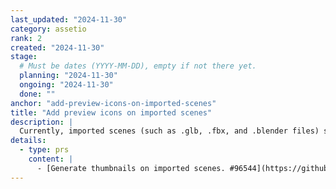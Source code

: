 ```yaml
---
last_updated: "2024-11-30"
category: assetio
rank: 2
created: "2024-11-30"
stage:
  # Must be dates (YYYY-MM-DD), empty if not there yet.
  planning: "2024-11-30"
  ongoing: "2024-11-30"
  done: ""
anchor: "add-preview-icons-on-imported-scenes"
title: "Add preview icons on imported scenes"
description: |
  Currently, imported scenes (such as .glb, .fbx, and .blender files) show the scene icon in the FileSystem tab, making it difficult to filter out these files. Showing a preview icon of the scene would greatly help users in their workflow.
details:
  - type: prs
    content: |
      - [Generate thumbnails on imported scenes. #96544](https://github.com/godotengine/godot/pull/96544)
---
```

